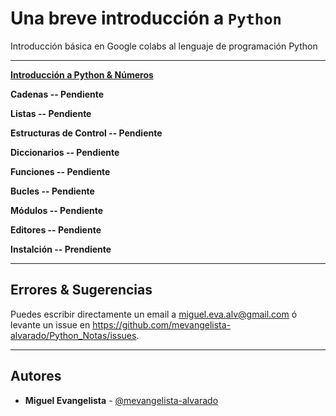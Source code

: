 # Una breve introducción a `Python`
Introducción básica en Google colabs al lenguaje de programación Python 
___

**[Introducción a Python & Números](https://github.com/mevangelista-alvarado/Python_Notas/blob/master/Intro_a_Python_y_numeros.ipynb)**

**Cadenas -- Pendiente**

**Listas -- Pendiente**

**Estructuras de Control -- Pendiente**

**Diccionarios -- Pendiente**

**Funciones -- Pendiente**

**Bucles -- Pendiente**

**Módulos -- Pendiente**

**Editores -- Pendiente**

**Instalción -- Prendiente**

___

## Errores & Sugerencias

Puedes escribir directamente un email a [miguel.eva.alv@gmail.com](mailto:miguel.eva.alv@gmail.com) ó levante un issue en https://github.com/mevangelista-alvarado/Python_Notas/issues.
___

## Autores

 * **Miguel Evangelista** - [@mevangelista-alvarado](https://github.com/mevangelista-alvarado)

